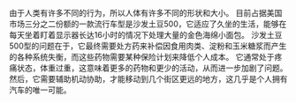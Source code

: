由于人类有许多不同的行为，所以人体有许多不同的形状和大小。
目前占据美国市场三分之二份额的一款流行车型是沙发土豆500，它适应了久坐的生活，能够在每天坐着盯着显示器长达16小时的情况下处理大量的金色海绵小面包。
沙发土豆500型的问题在于，它最终需要处方药来补偿因食用肉类、淀粉和玉米糖浆而产生的各种系统失衡，而这些药物需要某种保险计划来降低个人成本。
它通常处于疼痛状态，体重过重，这意味着更多的药物和更少的活动，从而进一步加剧了问题。
然后，它需要辅助机动协助，才能移动到几个街区更远的地方，这几乎是个人拥有汽车的唯一可能。
